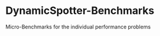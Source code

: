 DynamicSpotter-Benchmarks
=========================

Micro-Benchmarks for the individual performance problems
